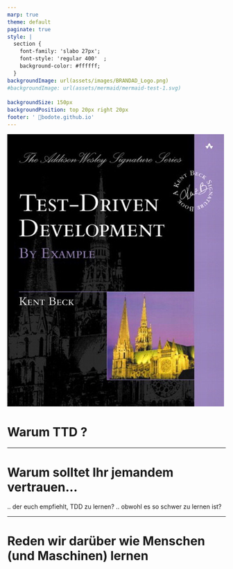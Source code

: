 ```yaml
---
marp: true
theme: default
paginate: true
style: |
  section {
    font-family: 'slabo 27px';
    font-style: 'regular 400'  ;
    background-color: #ffffff;
  }
backgroundImage: url(assets/images/BRANDAD_Logo.png)
#backgroundImage: url(assets/mermaid/mermaid-test-1.svg)

backgroundSize: 150px 
backgroundPosition: top 20px right 20px 
footer: ' 🔗bodote.github.io'
---
```



![bg right:50% 70%](assets/images/TDD_Book.jpeg)
# **Warum TTD ?**


<!-- 
* This is a comment that will not appear 
* in the presentation, but you can see it in the 
* Markdown source. 
-->


---

# Warum solltet Ihr jemandem vertrauen... 
.. der euch empfiehlt, TDD zu lernen? 
.. obwohl es so schwer zu lernen ist?
<!-- This is a comment that will not appear in the presentation, but you can see it in the Markdown source. -->

---

# Reden wir darüber wie Menschen (und Maschinen) lernen 
<!-- 
# Radfahren
# Singen oder ein Instrument 
# (schlechte) Software schreiben die trotzdem funktioniert
## schlechte Softwarearchitektur
## schlechte automatische Testabdeckung. 
 -->
